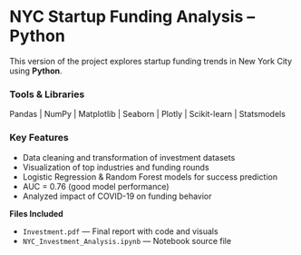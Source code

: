 #  NYC Startup Funding Analysis – Python

This version of the project explores startup funding trends in New York City using **Python**.

###  Tools & Libraries
Pandas | NumPy | Matplotlib | Seaborn | Plotly | Scikit-learn | Statsmodels

### Key Features
- Data cleaning and transformation of investment datasets  
- Visualization of top industries and funding rounds  
- Logistic Regression & Random Forest models for success prediction  
- AUC = 0.76 (good model performance)  
- Analyzed impact of COVID-19 on funding behavior  

 **Files Included**
- `Investment.pdf` — Final report with code and visuals  
- `NYC_Investment_Analysis.ipynb` — Notebook source file  

